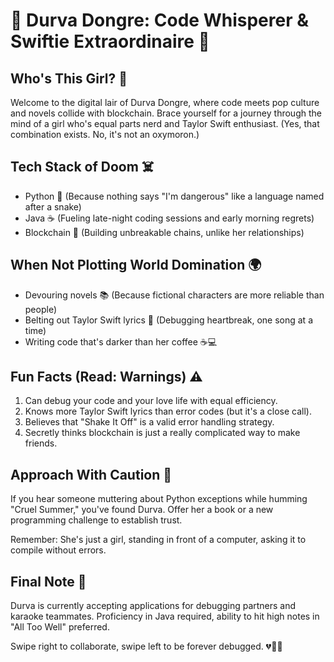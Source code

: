 
# 🐍 Durva Dongre: Code Whisperer & Swiftie Extraordinaire 🎸

## Who's This Girl? 🤔

Welcome to the digital lair of Durva Dongre, where code meets pop culture and novels collide with blockchain. Brace yourself for a journey through the mind of a girl who's equal parts nerd and Taylor Swift enthusiast. (Yes, that combination exists. No, it's not an oxymoron.)

## Tech Stack of Doom ☠️

- Python 🐍 (Because nothing says "I'm dangerous" like a language named after a snake)
- Java ☕ (Fueling late-night coding sessions and early morning regrets)
- Blockchain 🔗 (Building unbreakable chains, unlike her relationships)

## When Not Plotting World Domination 🌍

- Devouring novels 📚 (Because fictional characters are more reliable than people)
- Belting out Taylor Swift lyrics 🎤 (Debugging heartbreak, one song at a time)
- Writing code that's darker than her coffee ☕💻

## Fun Facts (Read: Warnings) ⚠️

1. Can debug your code and your love life with equal efficiency.
2. Knows more Taylor Swift lyrics than error codes (but it's a close call).
3. Believes that "Shake It Off" is a valid error handling strategy.
4. Secretly thinks blockchain is just a really complicated way to make friends.

## Approach With Caution 🚧

If you hear someone muttering about Python exceptions while humming "Cruel Summer," you've found Durva. Offer her a book or a new programming challenge to establish trust. 

Remember: She's just a girl, standing in front of a computer, asking it to compile without errors.

## Final Note 📝

Durva is currently accepting applications for debugging partners and karaoke teammates. Proficiency in Java required, ability to hit high notes in "All Too Well" preferred.

Swipe right to collaborate, swipe left to be forever debugged. 💔👩‍💻
